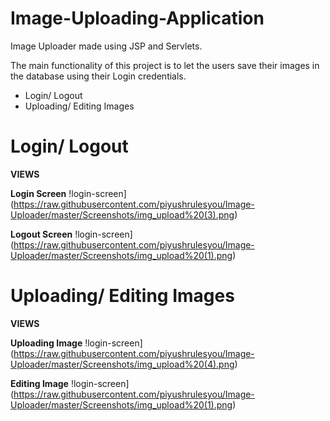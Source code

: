 # Image-Uploading-Application
Image Uploader made using JSP and Servlets.

The main functionality of this project is to let the users save their images in the database using their Login credentials.

*  Login/ Logout
*  Uploading/ Editing Images


# Login/ Logout

**VIEWS**

**Login Screen**
!login-screen](https://raw.githubusercontent.com/piyushrulesyou/Image-Uploader/master/Screenshots/img_upload%20(3).png)

**Logout Screen**
!login-screen](https://raw.githubusercontent.com/piyushrulesyou/Image-Uploader/master/Screenshots/img_upload%20(1).png)


# Uploading/ Editing Images

**VIEWS**

**Uploading Image**
!login-screen](https://raw.githubusercontent.com/piyushrulesyou/Image-Uploader/master/Screenshots/img_upload%20(4).png)

**Editing Image**
!login-screen](https://raw.githubusercontent.com/piyushrulesyou/Image-Uploader/master/Screenshots/img_upload%20(1).png)
